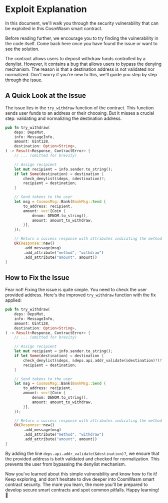 # Exploit Explanation 

In this document, we'll walk you through the security vulnerability that can be exploited in this CosmWasm smart contract.

Before reading further, we encourage you to try finding the vulnerability in the code itself. Come back here once you have found the issue or want to see the solution.

The contract allows users to deposit withdraw funds controlled by a denylist. However, it contains a bug that allows users to bypass the denying mechanism. The reason is that a destination address is not validated nor normalized. Don't worry if you're new to this, we'll guide you step by step through the issue.

## A Quick Look at the Issue

The issue lies in the `try_withdraw` function of the contract. This function sends user funds to an address or their choosing. But it misses a crucial step: validating and normalizing the destination address.

```rust
pub fn try_withdraw(
    deps: DepsMut,
    info: MessageInfo,
    amount: Uint128,
    destination: Option<String>,
) -> Result<Response, ContractError> {
    // ... (omitted for brevity)

    // Assign recipient
    let mut recipient = info.sender.to_string();
    if let Some(destination) = destination {
        check_denylist(&deps, &destination)?;
        recipient = destination;
    }

    // Send tokens to the user
    let msg = CosmosMsg::Bank(BankMsg::Send {
        to_address: recipient,
        amount: vec![Coin {
            denom: DENOM.to_string(),
            amount: amount_to_withdraw,
        }],
    });

    // Return a success response with attributes indicating the method and amount
    Ok(Response::new()
        .add_message(msg)
        .add_attribute("method", "withdraw")
        .add_attribute("amount", amount))
}
```

## How to Fix the Issue

Fear not! Fixing the issue is quite simple. You need to check the user provided address. Here's the improved `try_withdraw` function with the fix applied:

```rust
pub fn try_withdraw(
    deps: DepsMut,
    info: MessageInfo,
    amount: Uint128,
    destination: Option<String>,
) -> Result<Response, ContractError> {
    // ... (omitted for brevity)

    // Assign recipient
    let mut recipient = info.sender.to_string();
    if let Some(destination) = destination {
        check_denylist(&deps, &deps.api.addr_validate(&destination)?)?;
        recipient = destination;
    }

    // Send tokens to the user
    let msg = CosmosMsg::Bank(BankMsg::Send {
        to_address: recipient,
        amount: vec![Coin {
            denom: DENOM.to_string(),
            amount: amount_to_withdraw,
        }],
    });

    // Return a success response with attributes indicating the method and amount
    Ok(Response::new()
        .add_message(msg)
        .add_attribute("method", "withdraw")
        .add_attribute("amount", amount))
}
```

By adding the line `deps.api.addr_validate(&destination)?`, we ensure that the provided address is both validated and checked for normalization. This prevents the user from bypassing the denylist mechanism.

Now you've learned about this simple vulnerability and know how to fix it! Keep exploring, and don't hesitate to dive deeper into CosmWasm smart contract security. The more you learn, the more you'll be prepared to develop secure smart contracts and spot common pitfalls. Happy learning! 🚀